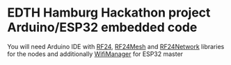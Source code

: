 # EDTH Hamburg Hackathon project Arduino/ESP32 embedded code

You will need Arduino IDE with [RF24](https://github.com/nRF24/RF24), [RF24Mesh](https://github.com/nRF24/RF24Mesh) and [RF24Network](https://github.com/nRF24/RF24Network) libraries for the nodes and additionally [WifiManager](https://github.com/tzapu/WiFiManager) for ESP32 master

